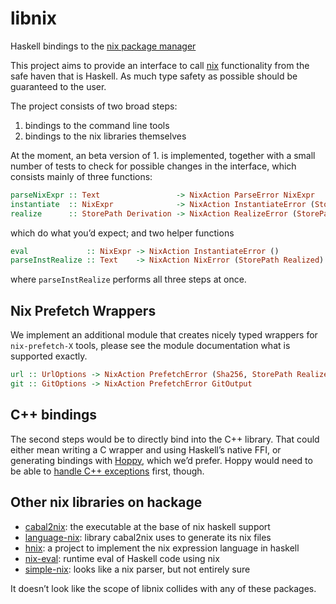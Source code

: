 # libnix

Haskell bindings to the [nix package manager][nix]

This project aims to provide an interface to call [nix][nix] functionality from
the safe haven that is Haskell. As much type safety as possible should be
guaranteed to the user.

The project consists of two broad steps:

1. bindings to the command line tools
2. bindings to the nix libraries themselves

At the moment, an beta version of 1. is implemented, together with a small
number of tests to check for possible changes in the interface,
which consists mainly of three functions:

```haskell
parseNixExpr :: Text                 -> NixAction ParseError NixExpr
instantiate  :: NixExpr              -> NixAction InstantiateError (StorePath Derivation)
realize      :: StorePath Derivation -> NixAction RealizeError (StorePath Realized)
```

which do what you’d expect; and two helper functions

```haskell
eval             :: NixExpr -> NixAction InstantiateError ()
parseInstRealize :: Text    -> NixAction NixError (StorePath Realized)
```

where `parseInstRealize` performs all three steps at once.

[nix]: https://github.com/NixOS/nix


## Nix Prefetch Wrappers

We implement an additional module that creates nicely typed wrappers
for `nix-prefetch-X` tools, please see the module documentation what
is supported exactly.

```haskell
url :: UrlOptions -> NixAction PrefetchError (Sha256, StorePath Realized)
git :: GitOptions -> NixAction PrefetchError GitOutput
```


## C++ bindings

The second steps would be to directly bind into the C++ library. That could
either mean writing a C wrapper and using Haskell’s native FFI, or generating
bindings with [Hoppy][hoppy], which we’d prefer. Hoppy would need to be able to
[handle C++ exceptions][exc] first, though.

[hoppy]: http://khumba.net/projects/hoppy/
[exc]: https://gitlab.com/khumba/hoppy/issues/10

## Other nix libraries on hackage

- [cabal2nix](https://hackage.haskell.org/package/cabal2nix): the executable at the base of nix haskell support
- [language-nix](https://hackage.haskell.org/package/language-nix): library cabal2nix uses to generate its nix files
- [hnix](https://hackage.haskell.org/package/hnix): a project to implement the nix expression language in haskell
- [nix-eval](https://hackage.haskell.org/package/nix-eval): runtime eval of Haskell code using nix
- [simple-nix](https://hackage.haskell.org/package/simple-nix): looks like a nix parser, but not entirely sure

It doesn’t look like the scope of libnix collides with any of these packages.
